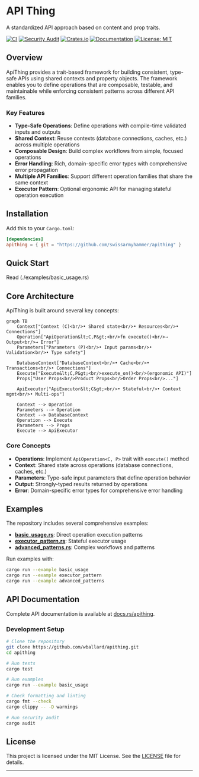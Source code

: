# API Thing

A standardized API approach based on content and prop traits.

[![CI](https://github.com/wballard/apithing/workflows/CI/badge.svg)](https://github.com/wballard/apithing/actions)
[![Security Audit](https://github.com/wballard/apithing/workflows/Security/badge.svg)](https://github.com/wballard/apithing/actions)
[![Crates.io](https://img.shields.io/crates/v/apithing.svg)](https://crates.io/crates/apithing)
[![Documentation](https://docs.rs/apithing/badge.svg)](https://docs.rs/apithing)
[![License: MIT](https://img.shields.io/badge/License-MIT-blue.svg)](https://github.com/wballard/apithing#license)

## Overview

ApiThing provides a trait-based framework for building consistent, type-safe APIs using shared contexts and property objects. The framework enables you to define operations that are composable, testable, and maintainable while enforcing consistent patterns across different API families.

### Key Features

- **Type-Safe Operations**: Define operations with compile-time validated inputs and outputs
- **Shared Context**: Reuse contexts (database connections, caches, etc.) across multiple operations
- **Composable Design**: Build complex workflows from simple, focused operations
- **Error Handling**: Rich, domain-specific error types with comprehensive error propagation
- **Multiple API Families**: Support different operation families that share the same context
- **Executor Pattern**: Optional ergonomic API for managing stateful operation execution

## Installation

Add this to your `Cargo.toml`:

```toml
[dependencies]
apithing = { git = "https://github.com/swissarmyhammer/apithing" }
```

## Quick Start

Read (./examples/basic_usage.rs)

## Core Architecture

ApiThing is built around several key concepts:

```mermaid
graph TB
    Context["Context (C)<br/>• Shared state<br/>• Resources<br/>• Connections"]
    Operation["ApiOperation&lt;C,P&gt;<br/>fn execute()<br/>→ Output<br/>→ Error"]
    Parameters["Parameters (P)<br/>• Input params<br/>• Validation<br/>• Type safety"]

    DatabaseContext["DatabaseContext<br/>• Cache<br/>• Transactions<br/>• Connections"]
    Execute["Execute&lt;C,P&gt;<br/>execute_on()<br/>(ergonomic API)"]
    Props["User Props<br/>Product Props<br/>Order Props<br/>..."]

    ApiExecutor["ApiExecutor&lt;C&gt;<br/>• Stateful<br/>• Context mgmt<br/>• Multi-ops"]

    Context --> Operation
    Parameters --> Operation
    Context --> DatabaseContext
    Operation --> Execute
    Parameters --> Props
    Execute --> ApiExecutor
```

### Core Concepts

- **Operations**: Implement `ApiOperation<C, P>` trait with `execute()` method
- **Context**: Shared state across operations (database connections, caches, etc.)
- **Parameters**: Type-safe input parameters that define operation behavior
- **Output**: Strongly-typed results returned by operations
- **Error**: Domain-specific error types for comprehensive error handling

## Examples

The repository includes several comprehensive examples:

- **[basic_usage.rs](examples/basic_usage.rs)**: Direct operation execution patterns
- **[executor_pattern.rs](examples/executor_pattern.rs)**: Stateful executor usage
- **[advanced_patterns.rs](examples/advanced_patterns.rs)**: Complex workflows and patterns

Run examples with:

```bash
cargo run --example basic_usage
cargo run --example executor_pattern
cargo run --example advanced_patterns
```

## API Documentation

Complete API documentation is available at [docs.rs/apithing](https://docs.rs/apithing).

### Development Setup

```bash
# Clone the repository
git clone https://github.com/wballard/apithing.git
cd apithing

# Run tests
cargo test

# Run examples
cargo run --example basic_usage

# Check formatting and linting
cargo fmt --check
cargo clippy -- -D warnings

# Run security audit
cargo audit
```

## License

This project is licensed under the MIT License. See the [LICENSE](LICENSE) file for details.

---
